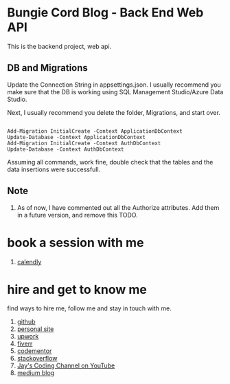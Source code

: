 # Bungie Cord Blog - Back End Web API

This is the backend project, web api.

## DB and Migrations

Update the Connection String in appsettings.json. I usually recommend you make sure that the DB is working using SQL Management Studio/Azure Data Studio. 

Next, I usually recommend you delete the folder, Migrations, and start over. 

```

Add-Migration InitialCreate -Context ApplicationDbContext
Update-Database -Context ApplicationDbContext
Add-Migration InitialCreate -Context AuthDbContext
Update-Database -Context AuthDbContext

```

Assuming all commands, work fine, double check that the tables and the data insertions were successfull.

## Note

1. As of now, I have commented out all the Authorize attributes. Add them in a future version, and remove this TODO.

# book a session with me

1. [calendly](https://calendly.com/jaycodingtutor/30min)

# hire and get to know me

find ways to hire me, follow me and stay in touch with me.

1. [github](https://github.com/Jay-study-nildana)
1. [personal site](https://thechalakas.com)
1. [upwork](https://www.upwork.com/fl/vijayasimhabr)
1. [fiverr](https://www.fiverr.com/jay_codeguy)
1. [codementor](https://www.codementor.io/@vijayasimhabr)
1. [stackoverflow](https://stackoverflow.com/users/5338888/jay)
1. [Jay's Coding Channel on YouTube](https://www.youtube.com/channel/UCJJVulg4J7POMdX0veuacXw/)
1. [medium blog](https://medium.com/@vijayasimhabr)